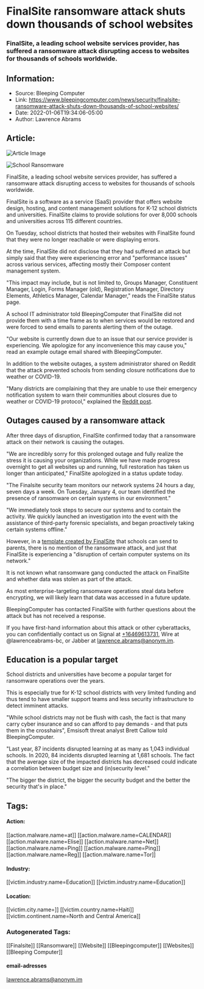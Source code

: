 # FinalSite ransomware attack shuts down thousands of school websites
### FinalSite, a leading school website services provider, has suffered a ransomware attack disrupting access to websites for thousands of schools worldwide.

## Information:
+ Source: Bleeping Computer
+ Link: https://www.bleepingcomputer.com/news/security/finalsite-ransomware-attack-shuts-down-thousands-of-school-websites/
+ Date: 2022-01-06T19:34:06-05:00
+ Author: Lawrence Abrams


## Article:
![Article Image](https://www.bleepstatic.com/content/hl-images/2022/01/06/school-ransomware-chalkboard.jpg)

![School Ransomware](https://www.bleepstatic.com/content/hl-images/2022/01/06/school-ransomware-chalkboard.jpg)


FinalSite, a leading school website services provider, has suffered a ransomware attack disrupting access to websites for thousands of schools worldwide.


FinalSite is a software as a service (SaaS) provider that offers website design, hosting, and content management solutions for K-12 school districts and universities. FinalSite claims to provide solutions for over 8,000 schools and universities across 115 different countries.


On Tuesday, school districts that hosted their websites with FinalSite found that they were no longer reachable or were displaying errors.


At the time, FinalSite did not disclose that they had suffered an attack but simply said that they were experiencing error and "performance issues" across various services, affecting mostly their Composer content management system. 


"This impact may include, but is not limited to, Groups Manager, Constituent Manager, Login, Forms Manager (old), Registration Manager, Directory Elements, Athletics Manager, Calendar Manager," reads the FinalSite status page.


A school IT administrator told BleepingComputer that FinalSite did not provide them with a time frame as to when services would be restored and were forced to send emails to parents alerting them of the outage.


"Our website is currently down due to an issue that our service provider is experiencing. We apologize for any inconvenience this may cause you," read an example outage email shared with BleepingComputer.


In addition to the website outages, a system administrator shared on Reddit that the attack prevented schools from sending closure notifications due to weather or COVID-19.


"Many districts are complaining that they are unable to use their emergency notification system to warn their communities about closures due to weather or COVID-19 protocol," explained the [Reddit post](https://www.reddit.com/r/sysadmin/comments/rxnze3/thousands_of_school_websites_have_been_down_for_3/).


Outages caused by a ransomware attack
-------------------------------------


After three days of disruption, FinalSite confirmed today that a ransomware attack on their network is causing the outages.


"We are incredibly sorry for this prolonged outage and fully realize the stress it is causing your organizations. While we have made progress overnight to get all websites up and running, full restoration has taken us longer than anticipated," FinalSite apologized in a status update today.


"The Finalsite security team monitors our network systems 24 hours a day, seven days a week. On Tuesday, January 4, our team identified the presence of ransomware on certain systems in our environment."


"We immediately took steps to secure our systems and to contain the activity. We quickly launched an investigation into the event with the assistance of third-party forensic specialists, and began proactively taking certain systems offline."


However, in a [template created by FinalSite](https://docs.google.com/document/d/1n0SDsz_1ttH6UcMHRubOMASZy9niBrVlXpod_SPndnc/edit) that schools can send to parents, there is no mention of the ransomware attack, and just that FinalSite is experiencing a "disruption of certain computer systems on its network."


It is not known what ransomware gang conducted the attack on FinalSite and whether data was stolen as part of the attack.


As most enterprise-targeting ransomware operations steal data before encrypting, we will likely learn that data was accessed in a future update.


BleepingComputer has contacted FinalSite with further questions about the attack but has not received a response.


If you have first-hand information about this attack or other cyberattacks, you can confidentially contact us on Signal at [+16469613731](tel:+16469613731), Wire at @lawrenceabrams-bc, or Jabber at lawrence.abrams@anonym.im.


Education is a popular target
-----------------------------


School districts and universities have become a popular target for ransomware operations over the years.


This is especially true for K-12 school districts with very limited funding and thus tend to have smaller support teams and less security infrastructure to detect imminent attacks.


"While school districts may not be flush with cash, the fact is that many carry cyber insurance and so can afford to pay demands - and that puts them in the crosshairs", Emsisoft threat analyst Brett Callow told BleepingComputer.


"Last year, 87 incidents disrupted learning at as many as 1,043 individual schools. In 2020, 84 incidents disrupted learning at 1,681 schools. The fact that the average size of the impacted districts has decreased could indicate a correlation between budget size and (in)security level."


"The bigger the district, the bigger the security budget and the better the security that's in place."





## Tags:

#### Action:
[[action.malware.name=at]] [[action.malware.name=CALENDAR]] [[action.malware.name=Elise]] [[action.malware.name=Net]] [[action.malware.name=Ping]] [[action.malware.name=Ping]] [[action.malware.name=Reg]] [[action.malware.name=Tor]]

#### Industry:
[[victim.industry.name=Education]] [[victim.industry.name=Education]]

#### Location:
[[victim.city.name=]] [[victim.country.name=Haiti]] [[victim.continent.name=North and Central America]]

### Autogenerated Tags:
[[Finalsite]] [[Ransomware]] [[Website]] [[Bleepingcomputer]] [[Websites]] [[Bleeping Computer]]
#### email-adresses
lawrence.abrams@anonym.im

